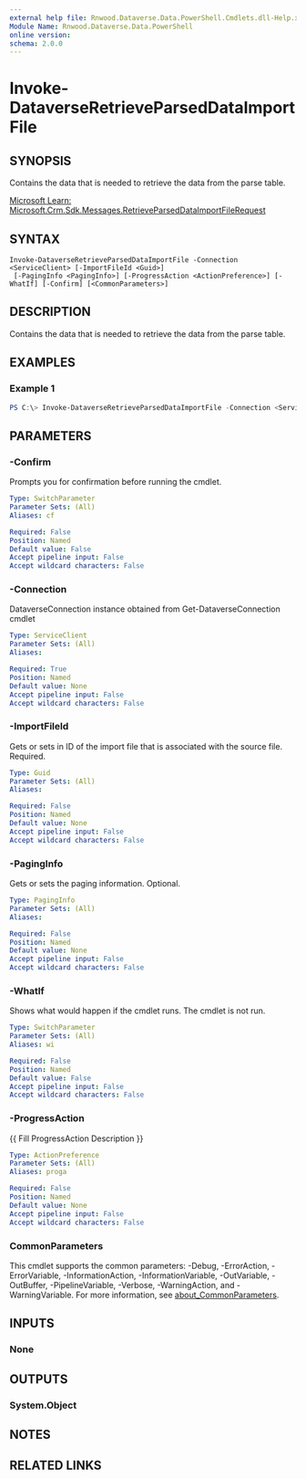 ```yaml
---
external help file: Rnwood.Dataverse.Data.PowerShell.Cmdlets.dll-Help.xml
Module Name: Rnwood.Dataverse.Data.PowerShell
online version:
schema: 2.0.0
---
```


# Invoke-DataverseRetrieveParsedDataImportFile

## SYNOPSIS
Contains the data that is needed to retrieve the data from the parse table.

[Microsoft Learn: Microsoft.Crm.Sdk.Messages.RetrieveParsedDataImportFileRequest](https://learn.microsoft.com/dotnet/api/Microsoft.Crm.Sdk.Messages.RetrieveParsedDataImportFileRequest)

## SYNTAX

```
Invoke-DataverseRetrieveParsedDataImportFile -Connection <ServiceClient> [-ImportFileId <Guid>]
 [-PagingInfo <PagingInfo>] [-ProgressAction <ActionPreference>] [-WhatIf] [-Confirm] [<CommonParameters>]
```

## DESCRIPTION
Contains the data that is needed to retrieve the data from the parse table.

## EXAMPLES

### Example 1
```powershell
PS C:\> Invoke-DataverseRetrieveParsedDataImportFile -Connection <ServiceClient> -ImportFileId <Guid> -PagingInfo <PagingInfo>
```

## PARAMETERS

### -Confirm
Prompts you for confirmation before running the cmdlet.

```yaml
Type: SwitchParameter
Parameter Sets: (All)
Aliases: cf

Required: False
Position: Named
Default value: False
Accept pipeline input: False
Accept wildcard characters: False
```

### -Connection
DataverseConnection instance obtained from Get-DataverseConnection cmdlet

```yaml
Type: ServiceClient
Parameter Sets: (All)
Aliases:

Required: True
Position: Named
Default value: None
Accept pipeline input: False
Accept wildcard characters: False
```

### -ImportFileId
Gets or sets in ID of the import file that is associated with the source file. Required.

```yaml
Type: Guid
Parameter Sets: (All)
Aliases:

Required: False
Position: Named
Default value: None
Accept pipeline input: False
Accept wildcard characters: False
```

### -PagingInfo
Gets or sets the paging information. Optional.

```yaml
Type: PagingInfo
Parameter Sets: (All)
Aliases:

Required: False
Position: Named
Default value: None
Accept pipeline input: False
Accept wildcard characters: False
```

### -WhatIf
Shows what would happen if the cmdlet runs. The cmdlet is not run.

```yaml
Type: SwitchParameter
Parameter Sets: (All)
Aliases: wi

Required: False
Position: Named
Default value: False
Accept pipeline input: False
Accept wildcard characters: False
```

### -ProgressAction
{{ Fill ProgressAction Description }}

```yaml
Type: ActionPreference
Parameter Sets: (All)
Aliases: proga

Required: False
Position: Named
Default value: None
Accept pipeline input: False
Accept wildcard characters: False
```

### CommonParameters
This cmdlet supports the common parameters: -Debug, -ErrorAction, -ErrorVariable, -InformationAction, -InformationVariable, -OutVariable, -OutBuffer, -PipelineVariable, -Verbose, -WarningAction, and -WarningVariable. For more information, see [about_CommonParameters](http://go.microsoft.com/fwlink/?LinkID=113216).

## INPUTS

### None
## OUTPUTS

### System.Object
## NOTES

## RELATED LINKS
